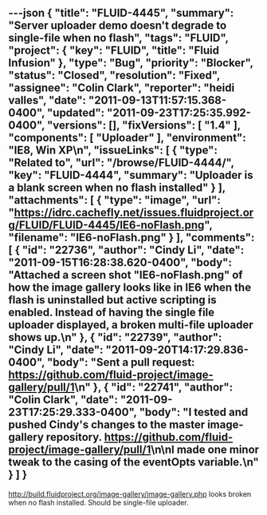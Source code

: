---json
{
  "title": "FLUID-4445",
  "summary": "Server uploader demo doesn't degrade to single-file when no flash",
  "tags": "FLUID",
  "project": {
    "key": "FLUID",
    "title": "Fluid Infusion"
  },
  "type": "Bug",
  "priority": "Blocker",
  "status": "Closed",
  "resolution": "Fixed",
  "assignee": "Colin Clark",
  "reporter": "heidi valles",
  "date": "2011-09-13T11:57:15.368-0400",
  "updated": "2011-09-23T17:25:35.992-0400",
  "versions": [],
  "fixVersions": [
    "1.4"
  ],
  "components": [
    "Uploader"
  ],
  "environment": "IE8, Win XP\n",
  "issueLinks": [
    {
      "type": "Related to",
      "url": "/browse/FLUID-4444/",
      "key": "FLUID-4444",
      "summary": "Uploader is a blank screen when no flash installed"
    }
  ],
  "attachments": [
    {
      "type": "image",
      "url": "https://idrc.cachefly.net/issues.fluidproject.org/FLUID/FLUID-4445/IE6-noFlash.png",
      "filename": "IE6-noFlash.png"
    }
  ],
  "comments": [
    {
      "id": "22736",
      "author": "Cindy Li",
      "date": "2011-09-15T16:28:38.620-0400",
      "body": "Attached a screen shot \"IE6-noFlash.png\" of how the image gallery looks like in IE6 when the flash is uninstalled but active scripting is enabled. Instead of having the single file uploader displayed, a broken multi-file uploader shows up.\n"
    },
    {
      "id": "22739",
      "author": "Cindy Li",
      "date": "2011-09-20T14:17:29.836-0400",
      "body": "Sent a pull request: <https://github.com/fluid-project/image-gallery/pull/1>\n"
    },
    {
      "id": "22741",
      "author": "Colin Clark",
      "date": "2011-09-23T17:25:29.333-0400",
      "body": "I tested and pushed Cindy's changes to the master image-gallery repository. <https://github.com/fluid-project/image-gallery/pull/1>\n\nI made one minor tweak to the casing of the eventOpts variable.\n"
    }
  ]
}
---
<http://build.fluidproject.org/image-gallery/image-gallery.php>  looks broken when no flash installed. Should be single-file uploader.

        